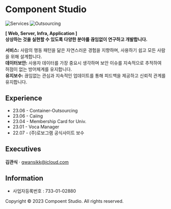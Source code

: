 # Component Studio
![Services](https://img.shields.io/badge/Services-01-brightgreen)
![Outsourcing](https://img.shields.io/badge/Outsourcing-04-blueviolet)

**[ Web, Server, Infra, Application ]**  
**상상하는 것을 실현할 수 있도록 다양한 분야를 끊임없이 연구하고 개발합니다.**

**서비스:** 사람의 행동 패턴을 닮은 자연스러운 경험을 지향하며, 사용하기 쉽고 모든 사람을 위해 설계합니다.  
**데이터보안:** 사용자 데이터를 가장 중요시 생각하며 보안 이슈를 지속적으로 추적하여 허점이 없는 방어체계를 유지합니다.  
**유지보수:** 끊임없는 관심과 지속적인 업데이트를 통해 피드백을 제공하고 신뢰적 관계를 유지합니다.  

## Experience
- 23.06 - Container-Outsourcing
- 23.06 - Caiing
- 23.04 - Membership Card for Univ.
- 23.01 - Voca Manager
- 22.07 - (주)로보그램 공식사이트 보수

## Executives
<b>김관식</b> · gwansikk@icloud.com

## Information
* 사업자등록번호 : 733-01-02880
  
Copyright © 2023 Compoent Studio. All rights reserved.
